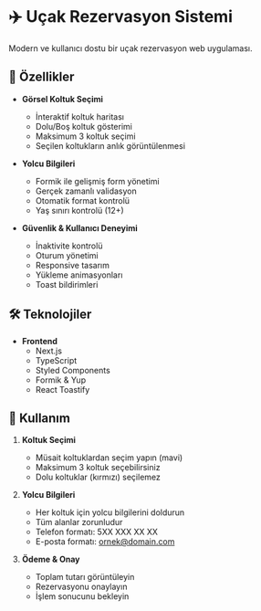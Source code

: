 # ✈️ Uçak Rezervasyon Sistemi

Modern ve kullanıcı dostu bir uçak rezervasyon web uygulaması.

## 🚀 Özellikler

- **Görsel Koltuk Seçimi**

  - İnteraktif koltuk haritası
  - Dolu/Boş koltuk gösterimi
  - Maksimum 3 koltuk seçimi
  - Seçilen koltukların anlık görüntülenmesi

- **Yolcu Bilgileri**

  - Formik ile gelişmiş form yönetimi
  - Gerçek zamanlı validasyon
  - Otomatik format kontrolü
  - Yaş sınırı kontrolü (12+)

- **Güvenlik & Kullanıcı Deneyimi**
  - İnaktivite kontrolü
  - Oturum yönetimi
  - Responsive tasarım
  - Yükleme animasyonları
  - Toast bildirimleri

## 🛠️ Teknolojiler

- **Frontend**
  - Next.js
  - TypeScript
  - Styled Components
  - Formik & Yup
  - React Toastify

## 🚦 Kullanım

1. **Koltuk Seçimi**

   - Müsait koltuklardan seçim yapın (mavi)
   - Maksimum 3 koltuk seçebilirsiniz
   - Dolu koltuklar (kırmızı) seçilemez

2. **Yolcu Bilgileri**

   - Her koltuk için yolcu bilgilerini doldurun
   - Tüm alanlar zorunludur
   - Telefon formatı: 5XX XXX XX XX
   - E-posta formatı: ornek@domain.com

3. **Ödeme & Onay**
   - Toplam tutarı görüntüleyin
   - Rezervasyonu onaylayın
   - İşlem sonucunu bekleyin
